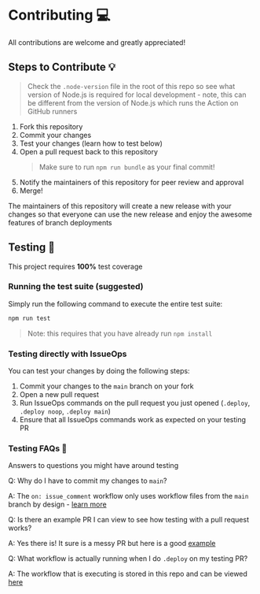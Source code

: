 # Contributing 💻

All contributions are welcome and greatly appreciated!

## Steps to Contribute 💡

> Check the `.node-version` file in the root of this repo so see what version of Node.js is required for local development - note, this can be different from the version of Node.js which runs the Action on GitHub runners

1. Fork this repository
2. Commit your changes
3. Test your changes (learn how to test below)
4. Open a pull request back to this repository
    > Make sure to run `npm run bundle` as your final commit!
5. Notify the maintainers of this repository for peer review and approval
6. Merge!

The maintainers of this repository will create a new release with your changes so that everyone can use the new release and enjoy the awesome features of branch deployments

## Testing 🧪

This project requires **100%** test coverage

### Running the test suite (suggested)

Simply run the following command to execute the entire test suite:

```bash
npm run test
```

> Note: this requires that you have already run `npm install`

### Testing directly with IssueOps

You can test your changes by doing the following steps:

1. Commit your changes to the `main` branch on your fork
2. Open a new pull request
3. Run IssueOps commands on the pull request you just opened (`.deploy`, `.deploy noop`, `.deploy main`)
4. Ensure that all IssueOps commands work as expected on your testing PR

### Testing FAQs 🤔

Answers to questions you might have around testing

Q: Why do I have to commit my changes to `main`?

A: The `on: issue_comment` workflow only uses workflow files from the `main` branch by design - [learn more](https://github.com/github/branch-deploy#security-)

Q: Is there an example PR I can view to see how testing with a pull request works?

A: Yes there is! It sure is a messy PR but here is a good [example](https://github.com/github/branch-deploy/pull/18)

Q: What workflow is actually running when I do `.deploy` on my testing PR?

A: The workflow that is executing is stored in this repo and can be viewed [here](.github/workflows/test.yml)
